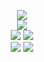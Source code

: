 
<p align="center">

<image src="https://files.catbox.moe/uvqh0n.png">
<br>
<image src="https://media.tenor.com/CIEGbBWW2bEAAAAM/mob-psycho100-mp100.gif">
<br>
<image src="https://i.pinimg.com/originals/9a/7f/4e/9a7f4ed7d459276f4322cb0c54a8103e.gif"> <image src="https://64.media.tumblr.com/ab9d4e0caaab2e560179846e4d9730bc/tumblr_pms0edA7B81vz5npso1_540.gif">
<br>
<image src="https://64.media.tumblr.com/cf7afc875178a62853e0ee6847577fb3/fe280e89a304aa5d-cf/s100x200/2dcd73b4450ce9a29dec8d995f3c0b31d3832860.gifv"> <image src="https://64.media.tumblr.com/cf7afc875178a62853e0ee6847577fb3/fe280e89a304aa5d-cf/s100x200/2dcd73b4450ce9a29dec8d995f3c0b31d3832860.gifv">







<!--
**deathdelivery/deathdelivery** is a ✨ _special_ ✨ repository because its `README.md` (this file) appears on your GitHub profile.

Here are some ideas to get you started:

- 🔭 I’m currently working on ...
- 🌱 I’m currently learning ...
- 👯 I’m looking to collaborate on ...
- 🤔 I’m looking for help with ...
- 💬 Ask me about ...
- 📫 How to reach me: ...
- 😄 Pronouns: ...
- ⚡ Fun fact: ...
-->
